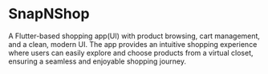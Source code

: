 # SnapNShop
A Flutter-based shopping app(UI)  with product browsing, cart management, and a clean, modern UI. The app provides an intuitive shopping experience where users can easily explore and choose products from a virtual closet, ensuring a seamless and enjoyable shopping journey.
